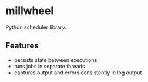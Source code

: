 # millwheel

Python scheduler library.


## Features

* persists state between executions
* runs jobs in separate threads
* captures output and errors consistently in log output
